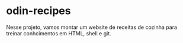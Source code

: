 # odin-recipes
Nesse projeto, vamos montar um website de receitas de cozinha para treinar conhcimentos em HTML, shell e git.